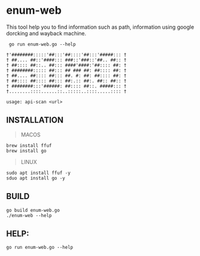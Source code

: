 # enum-web
This tool help you to find information such as path, information using google dorcking and wayback machine.
```
 go run enum-web.go --help                                              

†'########:::::'##:::'##::::'##:::'#####::: †
† ##.... ##::'####::: ###::'###::'##.. ##:: †
† ##:::: ##::.. ##::: ####'####:'##:::: ##: †
† ########::::: ##::: ## ### ##: ##:::: ##: †
† ##.... ##:::: ##::: ##. #: ##: ##:::: ##: †
† ##:::: ##:::: ##::: ##:.:: ##:. ##:: ##:: †
† ########:::'######: ##:::: ##::. #####::: †
†........::::......::..:::::..::::.....:::: †

usage: api-scan <url>
```
## INSTALLATION
> MACOS
```
brew install ffuf
brew install go
```
> LINUX
```
sudo apt install ffuf -y
sduo apt install go -y
```

## BUILD
```
go build enum-web.go
./enum-web --help
```

## HELP:
```
go run enum-web.go --help
```



